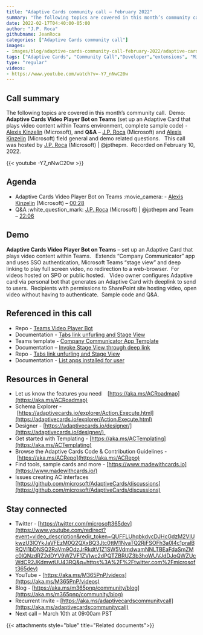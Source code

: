 ```yaml
---
title: "Adaptive Cards community call – February 2022"
summary: "The following topics are covered in this month’s community call.  Demo:  Adaptive Cards Video Player Bot on Teams (set up an Adaptive Card that plays video content within Teams environment, complete sample code) - Alexis Kinzelin (Microsoft), and Q&A – J.P. Roca (Microsoft) and Alexis Kinzelin (Microsoft) field general and demo related questions.   This call was hosted by J.P. Roca (Microsoft) | @jpthepm.  Recorded on February 10, 2022."
date: 2022-02-17T04:40:00-05:00
author: "J.P. Roca"
githubname: JeanRoca
categories: ["Adaptive Cards community call"]
images:
- images/blog/adaptive-cards-community-call-february-2022/adaptive-cards-February Thumb.png
tags: ["Adaptive Cards", "Community Call","Developer","extensions", "Microsoft 365"]
type: "regular"
videos:
- https://www.youtube.com/watch?v=-Y7_nNwC20w
---
```


## Call summary

The following topics are covered in this month’s community call.  Demo:  **Adaptive Cards Video Player Bot on Teams** (set up an Adaptive Card that plays video content within Teams environment, complete sample code) - [Alexis Kinzelin](https://www.linkedin.com/in/alexis-kinzelin-214b6b20/) (Microsoft), and **Q&A** – [J.P. Roca](http://twitter.com/jpthepm) (Microsoft) and [Alexis Kinzelin](https://www.linkedin.com/in/alexis-kinzelin-214b6b20/) (Microsoft) field general and demo related questions.   This call was hosted by [J.P. Roca](http://twitter.com/jpthepm) (Microsoft) | @jpthepm.  Recorded on February 10, 2022.

{{< youtube -Y7_nNwC20w >}}

## Agenda

*   Adaptive Cards Video Player Bot on Teams :movie\_camera: - [Alexis Kinzelin](https://www.linkedin.com/in/alexis-kinzelin-214b6b20/) (Microsoft) – [00:28](https://youtu.be/-Y7_nNwC20w?t=28)
*   Q&A :white\_question\_mark: [J.P. Roca](http://twitter.com/jpthepm) (Microsoft) | @jpthepm and Team – [22:06](https://youtu.be/-Y7_nNwC20w?t=1326)

## Demo

**Adaptive Cards Video Player Bot on Teams** – set up an Adaptive Card that plays video content within Teams.   Extends “Company Communicator” app and uses SSO authentication, Microsoft Teams “stage view” and deep linking to play full screen video, no redirection to a web-browser.  For videos hosted on SPO or public hosted.   Video owner configures Adaptive card via personal bot that generates an Adaptive Card with deeplink to send to users.  Recipients with permissions to SharePoint site hosting video, open video without having to authenticate.  Sample code and Q&A. 

## Referenced in this call

*   Repo - [Teams Video Player Bot](https://github.com/officedev/Teams-Video-Player-Bot) 
*   Documentation - [Tabs link unfurling and Stage View](https://docs.microsoft.com/microsoftteams/platform/tabs/tabs-link-unfurling) 
*   Teams template - [Company Communicator App Template](https://github.com/OfficeDev/microsoft-teams-apps-company-communicator) 
*   Documentation – [Invoke Stage View through deep link](https://docs.microsoft.com/microsoftteams/platform/tabs/tabs-link-unfurling#invoke-stage-view-through-deep-link) 
*   Repo - [Tabs link unfurling and Stage View](https://github.com/MicrosoftDocs/msteams-docs/blob/main/msteams-platform/tabs/tabs-link-unfurling.md) 
*   Documentation - [List apps installed for user](https://docs.microsoft.com/graph/api/userteamwork-list-installedapps?view=graph-rest-1.0&tabs=http) 

## Resources in General

*   Let us know the features you need    [https://aka.ms/ACRoadmap](https://aka.ms/ACRoadmap)
*   Schema Explorer - [https://adaptivecards.io/explorer/Action.Execute.html](https://adaptivecards.io/explorer/Action.Execute.html)
*   Designer - [https://adaptivecards.io/designer/](https://adaptivecards.io/designer/) 
*   Get started with Templating - [https://aka.ms/ACTemplating](https://aka.ms/ACTemplating)
*   Browse the Adaptive Cards Code & Contribution Guidelines - [https://aka.ms/ACRepo](https://aka.ms/ACRepo)
*   Find tools, sample cards and more - [https://www.madewithcards.io](https://www.madewithcards.io/)
*   Issues creating AC interfaces   [https://github.com/microsoft/AdaptiveCards/discussions](https://github.com/microsoft/AdaptiveCards/discussions)

## Stay connected

*   Twitter - [https://twitter.com/microsoft365dev](https://www.youtube.com/redirect?event=video_description&redir_token=QUFFLUhqbkdvcDJHcGdzM2VIUkwzU3lOYkJaVFEzM0Q2QXxBQ3Jtc0ttM1NyaTQ2RjFSOFh3a0l4c1pralBRQVI1bDNSQ2RaVm9OdzJrRkdtV1Z1SW5VdmdwamNNLTBEaFdaSmZMc0lQNzdRZ2dDYV9WZVF1ZVIwc2dPQTZBRUZ3b3hoWUVJdDJoQWZUcWdCR2JKdmwtUU43RQ&q=https%3A%2F%2Ftwitter.com%2Fmicrosoft365dev)​
*   YouTube - [https://aka.ms/M365PnP/videos](https://aka.ms/M365PnP/videos)​
*   Blog - [https://aka.ms/m365pnp/community/blog](https://aka.ms/m365pnp/community/blog)
*   Recurrent Invite - [https://aka.ms/adaptivecardscommunitycall](https://aka.ms/adaptivecardscommunitycall)
*   Next call – March 10th at 09:00am PST

{{< attachments style="blue" title="Related documents">}}
